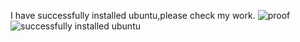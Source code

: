 I have successfully installed ubuntu,please check my work.
![proof](https://github.com/user-attachments/assets/c3f6a63d-e7f2-478c-8315-68b54b840165)
![successfully installed ubuntu](https://github.com/user-attachments/assets/a925b4bc-10e8-4fd1-a42d-775b6254c7b6)
